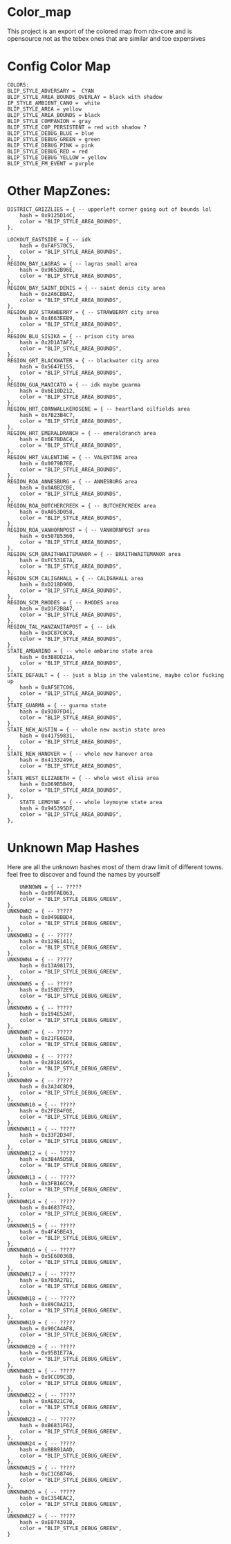 # Color_map
This project is an export of the colored map from rdx-core and is opensource not as the tebex ones that are similar and too expensives

# Config Color Map

    COLORS:
    BLIP_STYLE_ADVERSARY =  CYAN
    BLIP_STYLE_AREA_BOUNDS_OVERLAY = black with shadow
    IP_STYLE_AMBIENT_CANO =  white
    BLIP_STYLE_AREA = yellow 
    BLIP_STYLE_AREA_BOUNDS = black
    BLIP_STYLE_COMPANION = gray
    BLIP_STYLE_COP_PERSISTENT = red with shadow ?
    BLIP_STYLE_DEBUG_BLUE = blue
    BLIP_STYLE_DEBUG_GREEN = green
    BLIP_STYLE_DEBUG_PINK = pink
    BLIP_STYLE_DEBUG_RED = red
    BLIP_STYLE_DEBUG_YELLOW = yellow 
    BLIP_STYLE_FM_EVENT = purple

# Other MapZones:
    DISTRICT_GRIZZLIES = { -- upperleft corner going out of bounds lol
		hash = 0x9125D14C,
		color = "BLIP_STYLE_AREA_BOUNDS",
    },
	
    LOCKOUT_EASTSIDE = { -- idk
		hash = 0xFAF570C5,
		color = "BLIP_STYLE_AREA_BOUNDS",
    },
    REGION_BAY_LAGRAS = { -- lagras small area
		hash = 0x9652B96E,
		color = "BLIP_STYLE_AREA_BOUNDS",
    },
    REGION_BAY_SAINT_DENIS = { -- saint denis city area
		hash = 0x2A6CBBA2,
		color = "BLIP_STYLE_AREA_BOUNDS",
    },
    REGION_BGV_STRAWBERRY = { -- STRAWBERRY city area
		hash = 0x4663EEB9,
		color = "BLIP_STYLE_AREA_BOUNDS",
    },
    REGION_BLU_SISIKA = { -- prison city area
		hash = 0x2D1A7AF2,
		color = "BLIP_STYLE_AREA_BOUNDS",
    },
    REGION_GRT_BLACKWATER = { -- blackwater city area
		hash = 0x5647E155,
		color = "BLIP_STYLE_AREA_BOUNDS",
    },
    REGION_GUA_MANICATO = { -- idk maybe guarma
		hash = 0x6E10D212,
		color = "BLIP_STYLE_AREA_BOUNDS",
    },
    REGION_HRT_CORNWALLKEROSENE = { -- heartland oilfields area
		hash = 0x7B23B4C7,
		color = "BLIP_STYLE_AREA_BOUNDS",
    },
    REGION_HRT_EMERALDRANCH = { -- emeraldranch area
		hash = 0x6E7BDAC4,
		color = "BLIP_STYLE_AREA_BOUNDS",
    },
    REGION_HRT_VALENTINE = { -- VALENTINE area
		hash = 0x0079B7EE,
		color = "BLIP_STYLE_AREA_BOUNDS",
    },
    REGION_ROA_ANNESBURG = { -- ANNESBURG area
		hash = 0x0A8B2CBE,
		color = "BLIP_STYLE_AREA_BOUNDS",
    },
    REGION_ROA_BUTCHERCREEK = { -- BUTCHERCREEK area
		hash = 0xA053D058,
		color = "BLIP_STYLE_AREA_BOUNDS",
    },
    REGION_ROA_VANHORNPOST = { -- VANHORNPOST area
		hash = 0x507B5360,
		color = "BLIP_STYLE_AREA_BOUNDS",
    },
    REGION_SCM_BRAITHWAITEMANOR = { -- BRAITHWAITEMANOR area
		hash = 0xFC531E7A,
		color = "BLIP_STYLE_AREA_BOUNDS",
    },
    REGION_SCM_CALIGAHALL = { -- CALIGAHALL area
		hash = 0xD218D90D,
		color = "BLIP_STYLE_AREA_BOUNDS",
    },
    REGION_SCM_RHODES = { -- RHODES area
		hash = 0xD3F2B8A7,
		color = "BLIP_STYLE_AREA_BOUNDS",
    },
    REGION_TAL_MANZANITAPOST = { -- idk
		hash = 0xDC87C0C8,
		color = "BLIP_STYLE_AREA_BOUNDS",
    },
    STATE_AMBARINO = { -- whole ambarino state area
		hash = 0x3B8DD21A,
		color = "BLIP_STYLE_AREA_BOUNDS",
    },
    STATE_DEFAULT = { -- just a blip in the valentine, maybe color fucking up
		hash = 0xAF5E7C06,
		color = "BLIP_STYLE_AREA_BOUNDS",
    },
    STATE_GUARMA = { -- guarma state
		hash = 0x9307FD41,
		color = "BLIP_STYLE_AREA_BOUNDS",
    },
    STATE_NEW_AUSTIN = { -- whole new austin state area 
		hash = 0x41759831,
		color = "BLIP_STYLE_AREA_BOUNDS",
    },
    STATE_NEW_HANOVER = { -- whole new hanover area 
		hash = 0x41332496,
		color = "BLIP_STYLE_AREA_BOUNDS",
    },
    STATE_WEST_ELIZABETH = { -- whole west elisa area 
		hash = 0xD69B5B49,
		color = "BLIP_STYLE_AREA_BOUNDS",
    },
	    STATE_LEMOYNE = { -- whole leymoyne state area 
		hash = 0x945395DF,
		color = "BLIP_STYLE_AREA_BOUNDS",
    },

# Unknown Map Hashes 
Here are all the unknown hashes most of them draw limit of different towns.
feel free to discover and found the names by yourself
 
     	UNKNOWN = { -- ?????
		hash = 0x09FAE063,
		color = "BLIP_STYLE_DEBUG_GREEN",
    },	
	UNKNOWN2 = { -- ?????
		hash = 0x049BBBD4,
		color = "BLIP_STYLE_DEBUG_GREEN",
    },
	UNKNOWN3 = { -- ?????
		hash = 0x129E1411,
		color = "BLIP_STYLE_DEBUG_GREEN",
    },
	UNKNOWN4 = { -- ?????
		hash = 0x13A98173,
		color = "BLIP_STYLE_DEBUG_GREEN",
    },
	UNKNOWN5 = { -- ?????
		hash = 0x150D72E9,
		color = "BLIP_STYLE_DEBUG_GREEN",
    },
	UNKNOWN6 = { -- ?????
		hash = 0x194E52AF,
		color = "BLIP_STYLE_DEBUG_GREEN",
    },
	UNKNOWN7 = { -- ?????
		hash = 0x21FE6ED8,
		color = "BLIP_STYLE_DEBUG_GREEN",
    },
	UNKNOWN8 = { -- ?????
		hash = 0x28181665,
		color = "BLIP_STYLE_DEBUG_GREEN",
    },
	UNKNOWN9 = { -- ?????
		hash = 0x2A24C8D9,
		color = "BLIP_STYLE_DEBUG_GREEN",
    },
	UNKNOWN10 = { -- ?????
		hash = 0x2FE84F0E,
		color = "BLIP_STYLE_DEBUG_GREEN",
    },
	UNKNOWN11 = { -- ?????
		hash = 0x33F2D34F,
		color = "BLIP_STYLE_DEBUG_GREEN",
    },
	UNKNOWN12 = { -- ?????
		hash = 0x3B4A5D5B,
		color = "BLIP_STYLE_DEBUG_GREEN",
    },
	UNKNOWN13 = { -- ?????
		hash = 0x3FB16CC9,
		color = "BLIP_STYLE_DEBUG_GREEN",
    },
	UNKNOWN14 = { -- ?????
		hash = 0x46837F42,
		color = "BLIP_STYLE_DEBUG_GREEN",
    },
	UNKNOWN15 = { -- ?????
		hash = 0x4F45BE43,
		color = "BLIP_STYLE_DEBUG_GREEN",
    },
	UNKNOWN16 = { -- ?????
		hash = 0x5E68036B,
		color = "BLIP_STYLE_DEBUG_GREEN",
    },
	UNKNOWN17 = { -- ?????
		hash = 0x703A27B1,
		color = "BLIP_STYLE_DEBUG_GREEN",
    },
	UNKNOWN18 = { -- ?????
		hash = 0x89C0A213,
		color = "BLIP_STYLE_DEBUG_GREEN",
    },
	UNKNOWN19 = { -- ?????
		hash = 0x90CA4AF8,
		color = "BLIP_STYLE_DEBUG_GREEN",
    },
	UNKNOWN20 = { -- ?????
		hash = 0x95B1E77A,
		color = "BLIP_STYLE_DEBUG_GREEN",
    },
	UNKNOWN21 = { -- ?????
		hash = 0x9CC09C3D,
		color = "BLIP_STYLE_DEBUG_GREEN",
    },
	UNKNOWN22 = { -- ?????
		hash = 0xAE021C70,
		color = "BLIP_STYLE_DEBUG_GREEN",
    },
	UNKNOWN23 = { -- ?????
		hash = 0xB6831F62,
		color = "BLIP_STYLE_DEBUG_GREEN",
    },
	UNKNOWN24 = { -- ?????
		hash = 0xBBB91AAD,
		color = "BLIP_STYLE_DEBUG_GREEN",
    },
	UNKNOWN25 = { -- ?????
		hash = 0xC1C68746,
		color = "BLIP_STYLE_DEBUG_GREEN",
    },
	UNKNOWN26 = { -- ?????
		hash = 0xC354EAC2,
		color = "BLIP_STYLE_DEBUG_GREEN",
    },
	UNKNOWN27 = { -- ?????
		hash = 0xE074391B,
		color = "BLIP_STYLE_DEBUG_GREEN",
    }


